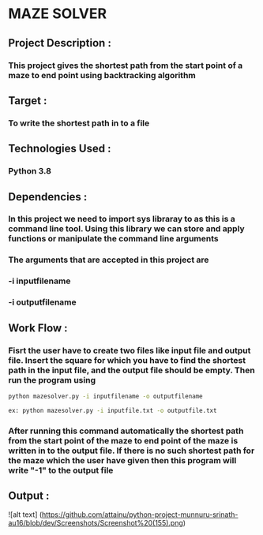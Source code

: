 # MAZE SOLVER
## Project Description  :
### This project gives the shortest path from the start point of a maze to end point using backtracking algorithm
## Target :
### To write the shortest path in to a file
## Technologies Used :
### Python 3.8
## Dependencies :
### In this project we need to import sys libraray to as this is a command line tool. Using this library we can store and apply functions or manipulate the command line arguments
### The arguments that are accepted in this project are 
### -i inputfilename
### -i outputfilename
## Work Flow :
### Fisrt the user have to create two files like input file and output file. Insert the square for which you have to find the shortest path in the input file, and the output file should be empty. Then run the program using
```bash
python mazesolver.py -i inputfilename -o outputfilename

ex: python mazesolver.py -i inputfile.txt -o outputfile.txt
```
### After running this command automatically the shortest path from the start point of the maze to end point of the maze is written in to the output file. If there is no such shortest path for the maze which the user have given then this program will write "-1" to the output file
## Output :
![alt text] (https://github.com/attainu/python-project-munnuru-srinath-au16/blob/dev/Screenshots/Screenshot%20(155).png)